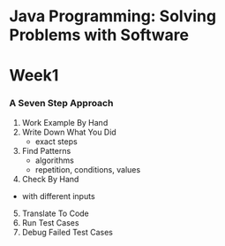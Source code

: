 # Java Programming: Solving Problems with Software

# Week1

### A Seven Step Approach

1. Work Example By Hand
2. Write Down What You Did
   - exact steps
3. Find Patterns
   - algorithms
   - repetition, conditions, values
4.  Check By Hand
   - with different inputs
5. Translate To Code
6. Run Test Cases
7. Debug Failed Test Cases



